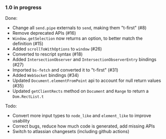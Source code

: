 ### 1.0 in progress

Done:
* Change all `send.pipe` externals to `send`, making them "t-first" (#8)
* Remove deprecated APIs (#16)
* `Window.getSelection` now returns an option, to better match the definition (#15)
* Added `scrollToWithOptions` to `window` (#26)
* Converted to rescript syntax (#18)
* Added `IntersectionObserver` and `IntersectionObserverEntry` bindings (#27)
* Imported `bs-fetch` and converted it to "t-first" (#31)
* Added `WebSocket` bindings (#34)
* Updated `Document.elementFromPoint` api to account for null return values (#35)
* Updated `getClientRects` method on `Document` and `Range` to return a `Dom.RectList.t`

Todo:
* Convert more input types to `node_like` and `element_like` to improve usability
* Correct bugs, reduce how much code is generated, add missing APIs
* Switch to atlassian changesets (including github actions)